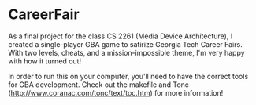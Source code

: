 # CareerFair
As a final project for the class CS 2261 (Media Device Architecture), I created a single-player GBA game to satirize Georgia Tech Career Fairs. With two levels, cheats, and a mission-impossible theme, I'm very happy with how it turned out!

In order to run this on your computer, you'll need to have the correct tools for GBA development. Check out the makefile and Tonc (http://www.coranac.com/tonc/text/toc.htm) for more information!
